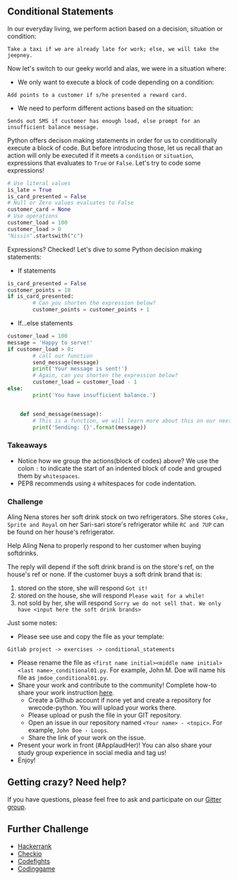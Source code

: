 ## Conditional Statements
In our everyday living, we perform action based on a decision, situation or condition:
```shell
Take a taxi if we are already late for work; else, we will take the jeepney.
```

Now let's switch to our geeky world and alas, we were in a situation where:
* We only want to execute a block of code depending on a condition:
```shell
Add points to a customer if s/he presented a reward card.
```

* We need to perform different actions based on the situation:
```shell
Sends out SMS if customer has enough load, else prompt for an insufficient balance message.
```

Python offers decison making statements in order for us to conditionally execute a block of code. But before introducing those, let us recall that an action will only be executed if it meets a `condition` or `situation`, expressions that evaluates to `True` or `False`. Let's try to code some expressions!
```python
# Use literal values
is_late = True
is_card_presented = False
# Null or Zero values evaluates to False
customer_card = None
# Use operations
customer_load = 100
customer_load > 0
"Nissin".startswith("c")
```

Expressions? Checked! Let's dive to some Python decision making statements:
* If statements
```python
is_card_presented = False
customer_points = 10
if is_card_presented:
        # Can you shorten the expression below?
        customer_points = customer_points + 1
```

* If...else statements
```python
customer_load = 100
message = 'Happy to serve!'
if customer_load > 0:
        # call our function
        send_message(message)
        print('Your message is sent!')
        # Again, can you shorten the expression below?
        customer_load = customer_load - 1
else:
        print('You have insufficient balance.')


    def send_message(message):
        # This is a function, we will learn more about this on our next session!
        print('Sending: {}'.format(message))
```

### Takeaways
* Notice how we group the actions(block of codes) above? We use the colon `:` to indicate the start of an indented block of code and grouped them by `whitespaces`.
* PEP8 recommends using `4` whitespaces for code indentation.

### Challenge
Aling Nena stores her soft drink stock on two refrigerators.
She stores `Coke, Sprite and Royal` on her Sari-sari store's refrigerator while
`RC and 7UP` can be found on her house's refrigerator.

Help Aling Nena to properly respond to her customer when buying softdrinks.

The reply will depend if the soft drink brand is on the store's ref,
on the house's ref or none. If the customer buys a soft drink brand that is:
1. stored on the store, she will respond `Got it!`
2. stored on the house, she will respond `Please wait for a while!`
3. not sold by her, she will respond `Sorry we do not sell that. We only have <input here the soft drink brands>`
    

Just some notes:
* Please see use and copy the file as your template:

```
Gitlab project -> exercises -> conditional_statements
```

* Please rename the file as `<first name initial><middle name initial><last name>_conditional01.py`. For example, John M. Doe will name his file as `jmdoe_conditional01.py`.
* Share your work and contribute to the community! Complete how-to share your work instruction [here](https://github.com/wwcodemanila/WWCodeManila-Python/blob/master/exercise_upload_step.md).
  * Create a Github account if none yet and create a repository for wwcode-python. You will upload your works there.
  * Please upload or push the file in your GIT repository.
  * Open an issue in our repository named `<Your name> - <topic>`. For example, `John Doe - Loops`.
  * Share the link of your work on the issue.
* Present your work in front (#ApplaudHer)! You can also share your study group experience in social media and tag us!
* Enjoy!

## Getting crazy? Need help?
If you have questions, please feel free to ask and participate on our [Gitter group](https://gitter.im/WWCodeManila/Python).


## Further Challenge
* [Hackerrank](https://www.hackerrank.com/)
* [Checkio](https://checkio.org/)
* [Codefights](https://codefights.com/)
* [Codinggame](https://www.codingame.com/)